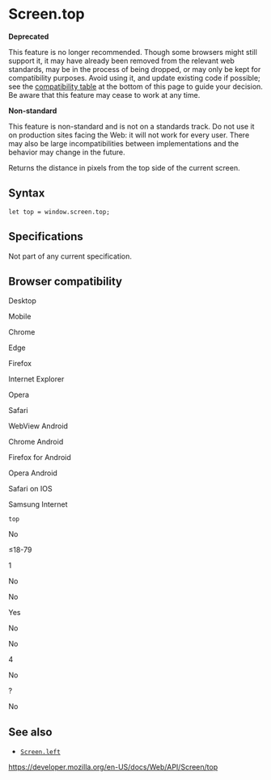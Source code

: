 Screen.top
==========

**Deprecated**

This feature is no longer recommended. Though some browsers might still support it, it may have already been removed from the relevant web standards, may be in the process of being dropped, or may only be kept for compatibility purposes. Avoid using it, and update existing code if possible; see the [compatibility table](#browser_compatibility) at the bottom of this page to guide your decision. Be aware that this feature may cease to work at any time.

**Non-standard**

This feature is non-standard and is not on a standards track. Do not use it on production sites facing the Web: it will not work for every user. There may also be large incompatibilities between implementations and the behavior may change in the future.

Returns the distance in pixels from the top side of the current screen.

Syntax
------

    let top = window.screen.top;

Specifications
--------------

Not part of any current specification.

Browser compatibility
---------------------

Desktop

Mobile

Chrome

Edge

Firefox

Internet Explorer

Opera

Safari

WebView Android

Chrome Android

Firefox for Android

Opera Android

Safari on IOS

Samsung Internet

`top`

No

≤18-79

1

No

No

Yes

No

No

4

No

?

No

See also
--------

-   [`Screen.left`](left)

<a href="https://developer.mozilla.org/en-US/docs/Web/API/Screen/top" class="_attribution-link">https://developer.mozilla.org/en-US/docs/Web/API/Screen/top</a>
